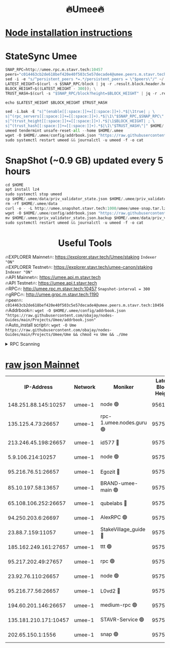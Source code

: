 <h1 align="center"> 🔥Umee🔥</h1>


[Node installation instructions](https://github.com/obajay/nodes-Guides/tree/main/Projects/Umee)
=
# StateSync Umee
```python
SNAP_RPC=http://umee.rpc.m.stavr.tech:10457
peers="c014463cb2de618bef420e40f503c5e57decade4@umee.peers.m.stavr.tech:10456"
sed -i -e "s/^persistent_peers *=.*/persistent_peers = \"$peers\"/" ~/.umee/config/config.toml
LATEST_HEIGHT=$(curl -s $SNAP_RPC/block | jq -r .result.block.header.height); \
BLOCK_HEIGHT=$((LATEST_HEIGHT - 300)); \
TRUST_HASH=$(curl -s "$SNAP_RPC/block?height=$BLOCK_HEIGHT" | jq -r .result.block_id.hash)

echo $LATEST_HEIGHT $BLOCK_HEIGHT $TRUST_HASH

sed -i.bak -E "s|^(enable[[:space:]]+=[[:space:]]+).*$|\1true| ; \
s|^(rpc_servers[[:space:]]+=[[:space:]]+).*$|\1\"$SNAP_RPC,$SNAP_RPC\"| ; \
s|^(trust_height[[:space:]]+=[[:space:]]+).*$|\1$BLOCK_HEIGHT| ; \
s|^(trust_hash[[:space:]]+=[[:space:]]+).*$|\1\"$TRUST_HASH\"|" $HOME/.umee/config/config.toml
umeed tendermint unsafe-reset-all --home $HOME/.umee
wget -O $HOME/.umee/config/addrbook.json "https://raw.githubusercontent.com/obajay/nodes-Guides/main/Projects/Umee/addrbook.json"
sudo systemctl restart umeed && journalctl -u umeed -f -o cat
```
# SnapShot (~0.9 GB) updated every 5 hours
```python
cd $HOME
apt install lz4
sudo systemctl stop umeed
cp $HOME/.umee/data/priv_validator_state.json $HOME/.umee/priv_validator_state.json.backup
rm -rf $HOME/.umee/data
curl -o - -L http://umee.snapshot.stavr.tech:1000/umee/umee-snap.tar.lz4 | lz4 -c -d - | tar -x -C $HOME/.umee --strip-components 2
wget -O $HOME/.umee/config/addrbook.json "https://raw.githubusercontent.com/obajay/nodes-Guides/main/Projects/Umee/addrbook.json"
mv $HOME/.umee/priv_validator_state.json.backup $HOME/.umee/data/priv_validator_state.json
sudo systemctl restart umeed && journalctl -u umeed -f -o cat
```
 <h1 align="center"> Useful Tools</h1>

🔥EXPLORER Mainnet🔥:      https://explorer.stavr.tech/Umee/staking             `Indexer "ON"` \
🔥EXPLORER Testnet🔥:        https://explorer.stavr.tech/umee-canon/staking      `Indexer "ON"` \
🔥API Mainnet🔥:                   https://umee.api.m.stavr.tech \
🔥API Testnet🔥:                     https://umee.api.t.stavr.tech \
🔥RPC🔥:                                   http://umee.rpc.m.stavr.tech:10457                     `Snapshot-interval = 300` \
🔥gRPC🔥:                              http://umee.grpc.m.stavr.tech:1190 \
🔥peer🔥:                     `c014463cb2de618bef420e40f503c5e57decade4@umee.peers.m.stavr.tech:10456` \
🔥Addrbook🔥:    ```wget -O $HOME/.umee/config/addrbook.json "https://raw.githubusercontent.com/obajay/nodes-Guides/main/Projects/Umee/addrbook.json"``` \
🔥Auto_install script🔥: ```wget -O Ume https://raw.githubusercontent.com/obajay/nodes-Guides/main/Projects/Umee/Ume && chmod +x Ume && ./Ume```

<details>
<summary>RPC Scanning</summary>

<h2 align="center"> We scan nodes in real time every 4 hours. And we provide the final result of RPC endpoints.
We cannot influence the operation of these nodes in any way. </h2>


```python
If Voting Power is higher than 0 --> then the Node is a validator of the network and may be subject to attack and be a potential threat to the chain.
```
```python
We marked such validators with a red symbol
```

</details>

[raw json Mainnet](https://rpc-check.umeem.stavr.tech/umeem/rpc-umeem-result.json)
=



<table><tr><th>IP-Address</th><th>Network</th><th>Moniker</th><th>Latest Block Height</th><th>Earliest Block Height</th><th>Catching Up</th><th>Tx Index</th><th>Voting Power</th><th>Scan Time</th></tr><tr><td>148.251.88.145:10257</td><td>umee-1</td><td>node 🟢</td><td>9561500</td><td>5050395</td><td>False</td><td>on</td><td>0</td><td>2023-12-07T16:35:21.929149982UTC</td></tr><tr><td>135.125.4.73:26657</td><td>umee-1</td><td>rpc-1.umee.nodes.guru 🟢</td><td>9575415</td><td>5167386</td><td>False</td><td>on</td><td>0</td><td>2023-12-07T16:36:58.828243446UTC</td></tr><tr><td>213.246.45.198:26657</td><td>umee-1</td><td>id577 🔴</td><td>9575399</td><td>7100001</td><td>False</td><td>on</td><td>35122781</td><td>2023-12-07T16:35:24.309004734UTC</td></tr><tr><td>5.9.106.214:10257</td><td>umee-1</td><td>node 🟢</td><td>9575410</td><td>7942001</td><td>False</td><td>on</td><td>0</td><td>2023-12-07T16:36:31.551186693UTC</td></tr><tr><td>95.216.76.51:26657</td><td>umee-1</td><td>Egozit 🔴</td><td>9575415</td><td>8262001</td><td>False</td><td>off</td><td>38069637</td><td>2023-12-07T16:36:58.496874207UTC</td></tr><tr><td>85.10.197.58:13657</td><td>umee-1</td><td>BRAND-umee-main 🟢</td><td>9575402</td><td>8427832</td><td>False</td><td>on</td><td>0</td><td>2023-12-07T16:35:43.764822989UTC</td></tr><tr><td>65.108.106.252:26657</td><td>umee-1</td><td>qubelabs 🔴</td><td>9575402</td><td>8825432</td><td>False</td><td>on</td><td>37175693</td><td>2023-12-07T16:35:46.195605985UTC</td></tr><tr><td>94.250.203.6:26697</td><td>umee-1</td><td>AlexRPC 🟢</td><td>9575400</td><td>8910001</td><td>False</td><td>on</td><td>0</td><td>2023-12-07T16:35:37.256507714UTC</td></tr><tr><td>23.88.7.159:11057</td><td>umee-1</td><td>StakeVillage_guide 🔴</td><td>9575409</td><td>9137726</td><td>False</td><td>on</td><td>1328648</td><td>2023-12-07T16:36:24.042521454UTC</td></tr><tr><td>185.162.249.161:27657</td><td>umee-1</td><td>ttt 🟢</td><td>9575408</td><td>9321953</td><td>False</td><td>on</td><td>0</td><td>2023-12-07T16:36:17.636575081UTC</td></tr><tr><td>95.217.202.49:27657</td><td>umee-1</td><td>rpc 🟢</td><td>9575408</td><td>9440090</td><td>False</td><td>on</td><td>0</td><td>2023-12-07T16:36:17.349204983UTC</td></tr><tr><td>23.92.76.110:26657</td><td>umee-1</td><td>node 🟢</td><td>9575422</td><td>9468001</td><td>False</td><td>on</td><td>0</td><td>2023-12-07T16:37:39.568490438UTC</td></tr><tr><td>95.216.77.56:26657</td><td>umee-1</td><td>L0vd2 🔴</td><td>9575418</td><td>9475418</td><td>False</td><td>off</td><td>37851586</td><td>2023-12-07T16:37:16.065399100UTC</td></tr><tr><td>194.60.201.146:26657</td><td>umee-1</td><td>medium-rpc 🟢</td><td>9575401</td><td>9484365</td><td>False</td><td>on</td><td>0</td><td>2023-12-07T16:35:34.871489996UTC</td></tr><tr><td>135.181.210.171:10457</td><td>umee-1</td><td>STAVR-Service 🟢</td><td>9575416</td><td>9572001</td><td>False</td><td>on</td><td>0</td><td>2023-12-07T16:37:05.444387038UTC</td></tr><tr><td>202.65.150.1:1556</td><td>umee-1</td><td>snap 🟢</td><td>9575410</td><td>9572573</td><td>False</td><td>off</td><td>0</td><td>2023-12-07T16:36:27.186952788UTC</td></tr></table>